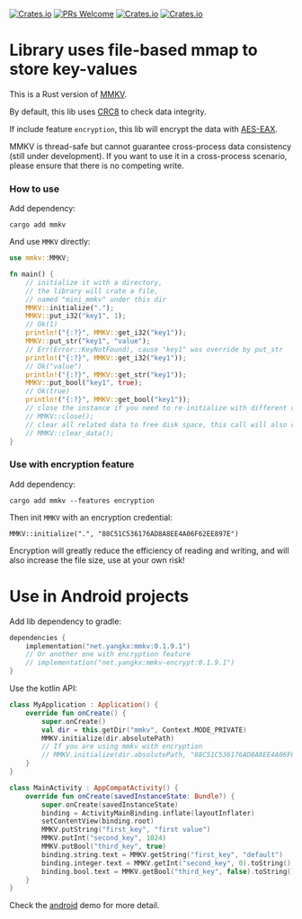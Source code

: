 [![Crates.io](https://img.shields.io/crates/l/MMKV)](https://crates.io/crates/mmkv)
[![PRs Welcome](https://img.shields.io/badge/PRs-welcome-brightgreen.svg)](https://github.com/yangkx1024/MMKV/pulls)
[![Crates.io](https://img.shields.io/crates/v/MMKV)](https://crates.io/crates/mmkv)
[![Crates.io](https://img.shields.io/crates/d/MMKV)](https://crates.io/crates/mmkv)

# Library uses file-based mmap to store key-values

This is a Rust version of [MMKV](https://github.com/Tencent/MMKV).

By default, this lib uses [CRC8](https://github.com/mrhooray/crc-rs) to check data integrity.

If include feature `encryption`, this lib will encrypt 
the data with [AES-EAX](https://github.com/RustCrypto/AEADs/tree/master/eax). 

MMKV is thread-safe but cannot guarantee cross-process data consistency (still under development). 
If you want to use it in a cross-process scenario, please ensure that there is no competing write.

### How to use
Add dependency:

`cargo add mmkv`

And use `MMKV` directly:
```rust
use mmkv::MMKV;

fn main() {
    // initialize it with a directory, 
    // the library will crate a file,
    // named "mini_mmkv" under this dir
    MMKV::initialize(".");
    MMKV::put_i32("key1", 1);
    // Ok(1)
    println!("{:?}", MMKV::get_i32("key1"));
    MMKV::put_str("key1", "value");
    // Err(Error::KeyNotFound), cause "key1" was override by put_str
    println!("{:?}", MMKV::get_i32("key1"));
    // Ok("value")
    println!("{:?}", MMKV::get_str("key1"));
    MMKV::put_bool("key1", true);
    // Ok(true)
    println!("{:?}", MMKV::get_bool("key1"));
    // close the instance if you need to re-initialize with different config.
    // MMKV::close();
    // clear all related data to free disk space, this call will also close the instance.
    // MMKV::clear_data();
}
```

### Use with encryption feature
Add dependency:

`cargo add mmkv --features encryption`

Then init `MMKV` with an encryption credential:

`MMKV::initialize(".", "88C51C536176AD8A8EE4A06F62EE897E")`

Encryption will greatly reduce the efficiency of reading and writing, 
and will also increase the file size, use at your own risk!

# Use in Android projects
Add lib dependency to gradle:
```kotlin
dependencies {
    implementation("net.yangkx:mmkv:0.1.9.1")
    // Or another one with encryption feature
    // implementation("net.yangkx:mmkv-encrypt:0.1.9.1")
}
```
Use the kotlin API:
```kotlin
class MyApplication : Application() {
    override fun onCreate() {
        super.onCreate()
        val dir = this.getDir("mmkv", Context.MODE_PRIVATE)
        MMKV.initialize(dir.absolutePath)
        // If you are using mmkv with encryption
        // MMKV.initialize(dir.absolutePath, "88C51C536176AD8A8EE4A06F62EE897E")
    }
}

class MainActivity : AppCompatActivity() {
    override fun onCreate(savedInstanceState: Bundle?) {
        super.onCreate(savedInstanceState)
        binding = ActivityMainBinding.inflate(layoutInflater)
        setContentView(binding.root)
        MMKV.putString("first_key", "first value")
        MMKV.putInt("second_key", 1024)
        MMKV.putBool("third_key", true)
        binding.string.text = MMKV.getString("first_key", "default")
        binding.integer.text = MMKV.getInt("second_key", 0).toString()
        binding.bool.text = MMKV.getBool("third_key", false).toString()
    }
}
```
Check the [android](https://github.com/yangkx1024/MMKV/tree/main/android) demo for more detail.